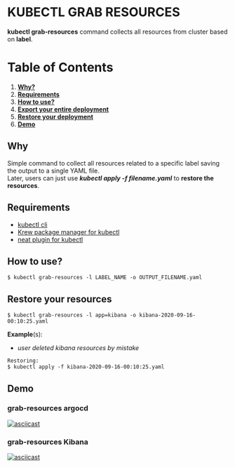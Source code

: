 # KUBECTL GRAB RESOURCES
**kubectl grab-resources** command collects all resources from cluster based on **label**.

# Table of Contents
1. [**Why?**](#why)
2. [**Requirements**](#requirements)
3. [**How to use?**](#how-to-use)
4. [**Export your entire deployment**](#export-your-entire-deployment)
5. [**Restore your deployment**](#restore-your-deployment)
6. [**Demo**](#demo)

## **Why**
Simple command to collect all resources related to a specific label saving the output to a single YAML file.  
Later, users can just use ***kubectl apply -f filename.yaml*** to **restore the resources**.

## **Requirements**  
- [kubectl cli](https://github.com/kubernetes/kubectl)  
- [Krew package manager for kubectl](https://github.com/kubernetes-sigs/krew)      
- [neat plugin for kubectl](https://github.com/itaysk/kubectl-neat)  

## **How to use?**
  ```
  $ kubectl grab-resources -l LABEL_NAME -o OUTPUT_FILENAME.yaml
  ```

## **Restore your resources**
  ```
  $ kubectl grab-resources -l app=kibana -o kibana-2020-09-16-00:10:25.yaml
  ```
  **Example**(s):  
  - *user deleted kibana resources by mistake*  
 
  ```
  Restoring:  
  $ kubectl apply -f kibana-2020-09-16-00:10:25.yaml
  ```
## Demo
### grab-resources argocd  
[![asciicast](https://asciinema.org/a/Vsz0HJSSryCCvwEqOFycFdO2Q.svg)](https://asciinema.org/a/Vsz0HJSSryCCvwEqOFycFdO2Q)

### grab-resources Kibana  
[![asciicast](https://asciinema.org/a/JAhrlIUjiCAfRu62my4fzVcLI.svg)](https://asciinema.org/a/JAhrlIUjiCAfRu62my4fzVcLI)
